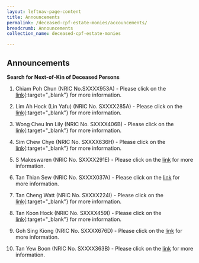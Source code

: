 ```yaml
---
layout: leftnav-page-content
title: Announcements
permalink: /deceased-cpf-estate-monies/accouncements/
breadcrumb: Announcements
collection_name: deceased-cpf-estate-monies

---
```


Announcements
---
**Search for Next-of-Kin of Deceased Persons**<br>
1) Chiam Poh Chun (NRIC No.SXXXX953A) - Please click on the [link](/files/T-6383-2017.pdf){:target="_blank"} for more information.

2) Lim Ah Hock (Lin Yafu) (NRIC No. SXXXX285A) - Please click on the [link](/files/AdvertisementnoticeT5914-2017.pdf){:target="_blank"} for more information.

3) Wong Cheu Inn Lily (NRIC No. SXXXX406B)  - Please click on the [link](/files/AdvT1026-2017.pdf){:target="_blank"} for more information.

4) Sim Chew Chye (NRIC No. SXXXX636H) - Please click on the [link](/files/page1.pdf){:target="_blank"} for more information.

5) S Makeswaren (NRIC No. SXXXX291E) - Please click on the [link](/files/AdvnoticeT6434-2018.pdf) for more information.

6) Tan Thian Sew (NRIC No. SXXXX037A) - Please click on the [link](/files/AdvT621-2018.pdf) for more information.

7) Tan Cheng Watt (NRIC No. SXXXX224I) - Please click on the [link](/files/AdvT5584-2018.pdf){:target="_blank"} for more information.

8) Tan Koon Hock (NRIC No. SXXXX459I) - Please click on the [link](/files/page1(1).pdf){:target="_blank"} for more information.

9) Goh Sing Kiong  (NRIC No. SXXXX676D) - Please click on the [link](/files/T.2447.2014GOHSINGKIONG.pdf) for more information.

10) Tan Yew Boon (NRIC No. SXXXX363B)  - Please click on the [link](/files/AdvT2814-2015.pdf) for more information.
